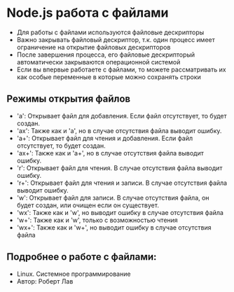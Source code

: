 # Node.js работа с файлами

* Для работы с файлами используются файловые дескрипторы
* Важно закрывать файловый дескриптор, т.к. один процесс имеет ограничение на открытие файловых дескрипторов
* После завершения процесса, его файловые дескрипторый автоматически закрываются операционной системой
* Если вы впервые работаете с файлами, то можете рассматривать  их как особые переменные в которые можно сохранять строки

## Режимы открытия файлов
* 'a': Открывает файл для добавления. Если файл отсутствует, то будет создан.
* 'ax': Также как и 'a', но в случае отсутствия файла выводит ошибку.
* 'a+': Открывает файл для чтения и добавления. Если файл отсутствует, то будет создан.
* 'ax+': Также как и 'a+', но в случае отсутствия файла выводит ошибку.
* 'r': Открывает файл для чтения. В случае отсутствия файла выводит ошибку.
* 'r+': Открывает файл для чтения и записи. В случае отсутствия файла выводит ошибку.
* 'w': Открывает файл для записи. В случае отсутствия файла, он будет создан, или очищен если он существует.
* 'wx': Также как и 'w', но выводит ошибку в случае отсутствия файла
* 'w+': Также как и 'w', только с возможностью чтения
* 'wx+': Также как и 'w+', но выводит ошибку в случае отсутствия файла

## Подробнее о работе с файлами:
* Linux. Системное программирование
* Автор: Роберт Лав
